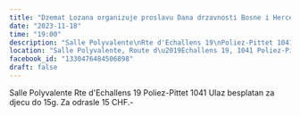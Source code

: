 ```yaml
---
title: "Dzemat Lozana organizuje proslavu Dana drzavnosti Bosne i Hercegovine"
date: "2023-11-18"
time: "19:00"
description: "Salle Polyvalente\nRte d'Echallens 19\nPoliez-Pittet 1041\nUlaz besplatan za djecu do 15g.\nZa odrasle 15 CHF.-"
location: "Salle Polyvalente, Route d\u2019Echallens 19, 1041 Poliez-Pittet"
facebook_id: "1330476484506898"
draft: false
---
```


Salle Polyvalente
Rte d'Echallens 19
Poliez-Pittet 1041
Ulaz besplatan za djecu do 15g.
Za odrasle 15 CHF.-